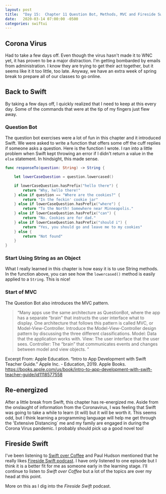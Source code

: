```yaml
---
layout: post
title:  "Day 15:  Chapter 11 Question Bot, Methods, MVC and Fireside Swift"
date:   2020-03-14 07:00:00 -0500
categories: swiftui
---
```


## Corona Virus

Had to take a few days off. Even though the virus hasn't made it to WNC yet, it has proven to be a major distraction. I'm getting bombarded by emails from administration. I know they are trying to get their act together, but it seems like it it too little, too late. Anyway, we have an extra week of spring break to prepare all of our classes to go online. 

## Back to Swift

By taking a few days off, I quickly realized that I need to keep at this every day. Some of the commands that were at the tip of my fingers just flew away.

### Question Bot

The question bot exercises were a lot of fun in this chapter and it introduced Swift. We were asked to write a function that offers some off the cuff replies if someone asks a question. Here is the function I wrote. I ran into a little problem when Swift kept throwing an error if I didn't return a value in the `else` statement. In hindsight, this made sense.

```swift
func responseTo(question: String) -> String {

    let lowerCaseQuestion = question.lowercased()

    if lowerCaseQuestion.hasPrefix("hello there") {
        return "Why, hello there!"
    } else if question == "Where are the cookies?" {
        return "In the feckin' cookie jar"
    } else if lowerCaseQuestion.hasPrefix("where") {
        return "To the North! Somewhere near Minneapolis."
    } else if lowerCaseQuestion.hasPrefix("can") {
        return "No. Cookies are for dad."
    } else if lowerCaseQuestion.hasPrefix("should i") {
        return "Yes, you should go and leave me to my cookies"
    } else {
        return "Not found"
    }
}
```

### Start Using String as an Object

What I really learned in this chapter is how easy it is to use String methods. In the function above, you can see how the `lowercased()` method is easily applied to a `String`. This is nice!

### Start of MVC

The Question Bot also introduces the MVC pattern. 

>“Many apps use the same architecture as QuestionBot, where the app has a separate “brain” that instructs the user interface what to display. One architecture that follows this pattern is called MVC, or Model-View-Controller. Introduce the Model-View-Controller design pattern by discussing the three different classifications.
Model: Data that the application works with.
View: The user interface that the user sees.
Controller: The “brain” that communicates events and changes between model and view objects.
”

Excerpt From: Apple Education. “Intro to App Development with Swift Teacher Guide.” Apple Inc. - Education, 2019. Apple Books. https://books.apple.com/us/book/intro-to-app-development-with-swift-teacher-guide/id1118577558

## Re-energized

After a little break from Swift, this chapter has re-energized me. Aside from the onslaught of information from the Coronavirus, I was feeling that Swift was going to take a while to learn (it will) but it will be worth it. This seems odd, but I think learning a programming language will help me get through the 'Extensive Distancing` me and my family are engaged in during the Corona Virus pandemic. I probably should pick up a good novel too!

## Fireside Swift

I've been listening to [Swift over Coffee](https://podcasts.apple.com/us/podcast/swift-over-coffee/id1435076502) and Paul Hudson mentioned that he really likes [Fireside Swift podcast](https://www.firesideswift.com/). I have only listened to one episode but I think it is a better fit for me as someone early in the learning stage. I'll continue to listen to _Swift over Coffee_ but a lot of the topics are over my head at this point.  

More on this as I dig into the _Fireside Swift_ podcast. 


